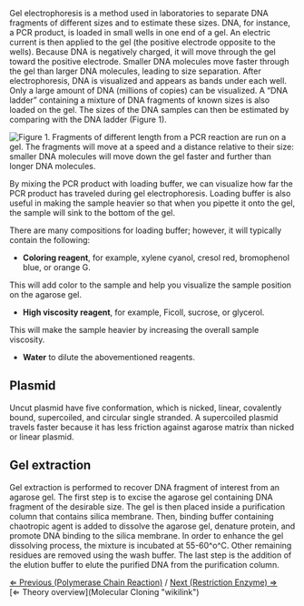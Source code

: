 Gel electrophoresis is a method used in laboratories to separate DNA
fragments of different sizes and to estimate these sizes. DNA, for
instance, a PCR product, is loaded in small wells in one end of a gel.
An electric current is then applied to the gel (the positive electrode
opposite to the wells). Because DNA is negatively charged, it will move
through the gel toward the positive electrode. Smaller DNA molecules
move faster through the gel than larger DNA molecules, leading to size
separation. After electrophoresis, DNA is visualized and appears as
bands under each well. Only a large amount of DNA (millions of copies)
can be visualized. A “DNA ladder” containing a mixture of DNA fragments
of known sizes is also loaded on the gel. The sizes of the DNA samples
can then be estimated by comparing with the DNA ladder (Figure 1).

![Figure 1. Fragments of different length from a PCR reaction are run on
a gel. The fragments will move at a speed and a distance relative to
their size: smaller DNA molecules will move down the gel faster and
further than longer DNA
molecules.](Gelelektroforese.jpg "Figure 1. Fragments of different length from a PCR reaction are run on a gel. The fragments will move at a speed and a distance relative to their size: smaller DNA molecules will move down the gel faster and further than longer DNA molecules.")

By mixing the PCR product with loading buffer, we can visualize how far
the PCR product has traveled during gel electrophoresis. Loading buffer
is also useful in making the sample heavier so that when you pipette it
onto the gel, the sample will sink to the bottom of the gel.

There are many compositions for loading buffer; however, it will
typically contain the following:

-   **Coloring reagent**, for example, xylene cyanol, cresol red,
    bromophenol blue, or orange G.

This will add color to the sample and help you visualize the sample
position on the agarose gel.

-   **High viscosity reagent**, for example, Ficoll, sucrose, or
    glycerol.

This will make the sample heavier by increasing the overall sample
viscosity.

-   **Water** to dilute the abovementioned reagents.

Plasmid
-------

Uncut plasmid have five conformation, which is nicked, linear,
covalently bound, supercoiled, and circular single stranded. A
supercoiled plasmid travels faster because it has less friction against
agarose matrix than nicked or linear plasmid.

Gel extraction
--------------

Gel extraction is performed to recover DNA fragment of interest from an
agarose gel. The first step is to excise the agarose gel containing DNA
fragment of the desirable size. The gel is then placed inside a
purification column that contains silica membrane. Then, binding buffer
containing chaotropic agent is added to dissolve the agarose gel,
denature protein, and promote DNA binding to the silica membrane. In
order to enhance the gel dissolving process, the mixture is incubated at
55-60^o^C. Other remaining residues are removed using the wash buffer.
The last step is the addition of the elution buffer to elute the
purified DNA from the purification column.

[⇐ Previous (Polymerase Chain Reaction)](PCR_MC "wikilink") / [Next
(Restriction Enzyme) ⇒](Restriction_enzyme "wikilink")\
[⇐ Theory overview](Molecular Cloning "wikilink")

